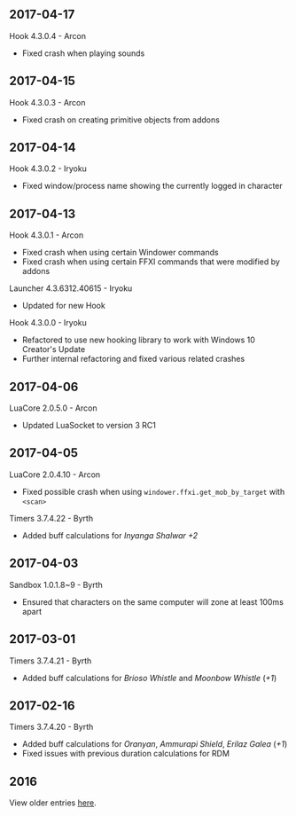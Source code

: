 2017-04-17
----------

Hook 4.3.0.4 - Arcon
* Fixed crash when playing sounds

2017-04-15
----------

Hook 4.3.0.3 - Arcon
* Fixed crash on creating primitive objects from addons

2017-04-14
----------

Hook 4.3.0.2 - Iryoku
* Fixed window/process name showing the currently logged in character

2017-04-13
----------

Hook 4.3.0.1 - Arcon
* Fixed crash when using certain Windower commands
* Fixed crash when using certain FFXI commands that were modified by addons

Launcher 4.3.6312.40615 - Iryoku
* Updated for new Hook

Hook 4.3.0.0 - Iryoku
* Refactored to use new hooking library to work with Windows 10 Creator's Update
* Further internal refactoring and fixed various related crashes

2017-04-06
----------

LuaCore 2.0.5.0 - Arcon
* Updated LuaSocket to version 3 RC1

2017-04-05
----------

LuaCore 2.0.4.10 - Arcon
* Fixed possible crash when using `windower.ffxi.get_mob_by_target` with `<scan>`

Timers 3.7.4.22 - Byrth
* Added buff calculations for *Inyanga Shalwar +2*

2017-04-03
----------

Sandbox 1.0.1.8~9 - Byrth
* Ensured that characters on the same computer will zone at least 100ms apart

2017-03-01
----------

Timers 3.7.4.21 - Byrth
* Added buff calculations for *Brioso Whistle* and *Moonbow Whistle* (*+1*)

2017-02-16
----------

Timers 3.7.4.20 - Byrth
* Added buff calculations for *Oranyan*, *Ammurapi Shield*, *Erilaz Galea* (*+1*)
* Fixed issues with previous duration calculations for RDM

2016
----

View older entries [here](https://github.com/Windower/Issues/blob/master/ChangeLog%202016.md).
